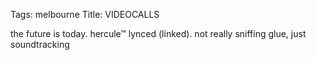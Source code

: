 Tags: melbourne
Title: VIDEOCALLS
  
the future is today. hercule™ lynced (linked). not really sniffing glue, just soundtracking